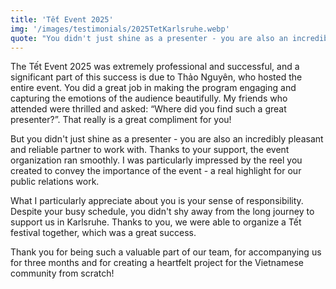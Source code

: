 ```yaml
---
title: 'Tết Event 2025'
img: '/images/testimonials/2025TetKarlsruhe.webp'
quote: "You didn't just shine as a presenter - you are also an incredibly pleasant and reliable partner to work with."
---
```

The Tết Event 2025 was extremely professional and successful, and a significant part of this success is due to Thảo Nguyên, who hosted the entire event. You did a great job in making the program engaging and capturing the emotions of the audience beautifully. My friends who attended were thrilled and asked: “Where did you find such a great presenter?”. That really is a great compliment for you!

But you didn't just shine as a presenter - you are also an incredibly pleasant and reliable partner to work with. Thanks to your support, the event organization ran smoothly. I was particularly impressed by the reel you created to convey the importance of the event - a real highlight for our public relations work.

What I particularly appreciate about you is your sense of responsibility. Despite your busy schedule, you didn't shy away from the long journey to support us in Karlsruhe. Thanks to you, we were able to organize a Tết festival together, which was a great success.

Thank you for being such a valuable part of our team, for accompanying us for three months and for creating a heartfelt project for the Vietnamese community from scratch!

